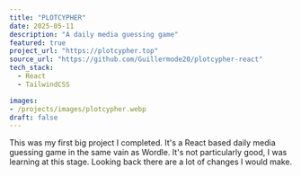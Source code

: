 ```yaml
---
title: "PLOTCYPHER"
date: 2025-05-11
description: "A daily media guessing game"
featured: true
project_url: "https://plotcypher.top"
source_url: "https://github.com/Guillermode20/plotcypher-react"
tech_stack:
  - React
  - TailwindCSS

images:
- /projects/images/plotcypher.webp
draft: false
---
```


This was my first big project I completed. It's a React based daily media guessing game in the same vain as Wordle. It's not particularly good, I was learning at this stage. Looking back there are a lot of changes I would make. 